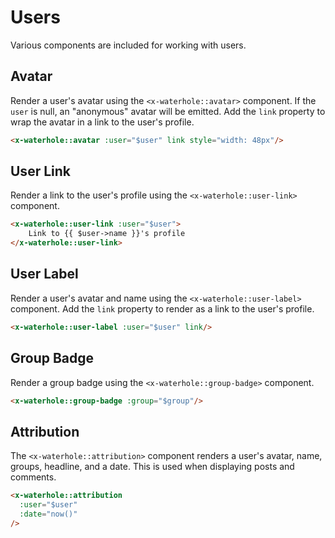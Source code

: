 # Users
Various components are included for working with users.

## Avatar
Render a user's avatar using the `<x-waterhole::avatar>` component. If the `user` is null, an "anonymous" avatar will be emitted. Add the `link` property to wrap the avatar in a link to the user's profile.

```html render
<x-waterhole::avatar :user="$user" link style="width: 48px"/>
```

## User Link
Render a link to the user's profile using the `<x-waterhole::user-link>` component.

```html render
<x-waterhole::user-link :user="$user">
    Link to {{ $user->name }}'s profile
</x-waterhole::user-link>
```

## User Label
Render a user's avatar and name using the `<x-waterhole::user-label>` component. Add the `link` property to render as a link to the user's profile.
```html render
<x-waterhole::user-label :user="$user" link/>
```

## Group Badge
Render a group badge using the `<x-waterhole::group-badge>` component.
```html render
<x-waterhole::group-badge :group="$group"/>
```

## Attribution
The `<x-waterhole::attribution>` component renders a user's avatar, name, groups, headline, and a date. This is used when displaying posts and comments.

```html render
<x-waterhole::attribution
  :user="$user"
  :date="now()"
/>
```
